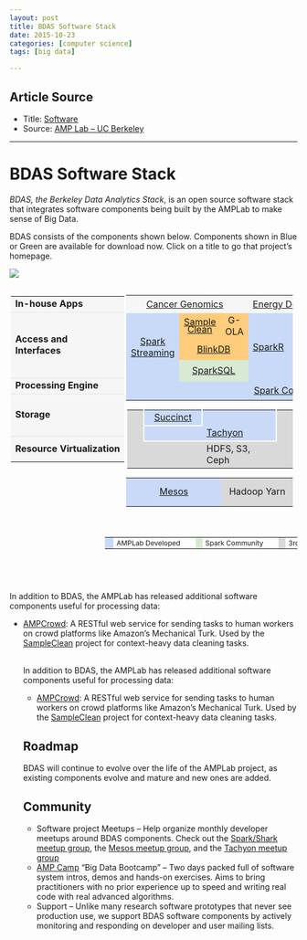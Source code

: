 ```yaml
---
layout: post
title: BDAS Software Stack
date: 2015-10-23
categories: [computer science]
tags: [big data]

---
```



## Article Source

* Title: [Software](https://amplab.cs.berkeley.edu/software/)
* Source: [AMP Lab – UC Berkeley](http://amplab.cs.berkeley.edu/ "AMP Lab – UC Berkeley") 

---

BDAS Software Stack
========

*BDAS, the Berkeley Data Analytics Stack*, is an open source software
stack that integrates software components being built by the AMPLab to
make sense of Big Data.

BDAS consists of the components shown below. Components shown in Blue or
Green are available for download now. Click on a title to go that
project’s homepage.

[![](http://sungsoo.github.com/images/bdas_stack.png)](http://sungsoo.github.com/images/bdas_stack.png)

<div style="float:left;margin-right:1px;padding:2px;">
<table style="background-color:#f6f6f6; " width="161">
<tbody><tr style="border-bottom: 1px dotted #d6d6d6; ">
<td style="text-align:left !important;vertical-align:middle !important;font-weight:bold;" height="28">In-house Apps</td>
</tr>
<tr style="border-bottom: 1px dotted #d6d6d6;">
<td style="text-align:left !important;vertical-align:middle !important;font-weight:bold;" height="115">Access and<br>Interfaces</td>
</tr>
<tr style="border-bottom: 1px dotted #d6d6d6;">
<td style="text-align:left !important;vertical-align:middle !important;font-weight:bold;" height="28">Processing Engine</td>
</tr>
<tr style="border-bottom: 1px dotted #d6d6d6;">
<td style="text-align: left; vertical-align: middle !important;font-weight:bold;" height="74">Storage</td>
</tr>
<tr>
<td style="text-align: left; vertical-align: middle !important;font-weight:bold;" height="45">Resource Virtualization</td>
</tr></tbody></table>
</div>
<div id="rightcol" style="loat:left;">
<div style="overflow: auto;">
<table class="data-analytics-stack" style="width:97.4% !important;">
<tbody><tr>
<td style="background-color:#f6f6f6 !important; width:8% !important;text-align:center !important;vertical-align:middle !important;" colspan="8" height="32">
<div style="width:33%;text-align:center;float:left;"><a href="http://www.bdgenomics.org" target="_blank">Cancer Genomics</a></div>
<div style="width:33%;text-align:center;float:left;"><a href="http://carat.cs.berkeley.edu/" target="_blank">Energy Debugging</a></div>
<div style="width:33%;text-align:center;float:left;"><a href="http://sdb.cs.berkeley.edu/sdb/" target="_blank">Smart Buildings</a></div>
</td>
</tr>
<tr>
<td style="background-color:#c9daf8 !important;width:8% !important;text-align:center !important;vertical-align:middle !important;" rowspan="3" height="120">  <a href="http://spark.apache.org/streaming/" target="_blank">Spark Streaming</a><br></td>
<td style="background-color:#ffcc7b !important;width:10% !important;text-align:center !important;vertical-align:middle !important; line-height:13px;" height="36"><a href="http://sampleclean.org/" target="_blank">Sample Clean</a></td>
<td style="background-color:#ffcc7b !important;width:10% !important;text-align:center !important;vertical-align:middle !important;">G-OLA</td>
<td style="background-color:#c9daf8 !important;width:8% !important;text-align:center !important;vertical-align:middle !important;" rowspan="3">  <a href="http://amplab-extras.github.io/SparkR-pkg/" target="_blank">SparkR</a><br></td>
<td style="background-color:#c9daf8 !important;width:8% !important;text-align:center !important;vertical-align:middle !important;" rowspan="3"><a href="http://amplab.github.io/graphx/" target="_blank">GraphX</a><br></td>
<td style="background-color:#c9daf8 !important;width:8% !important;text-align:center !important;vertical-align:middle !important;" rowspan="3"><a href="http://zhangyuc.github.io/splash/" target="_blank">Splash</a><br></td>
<td style="background-color:#ffcc7b !important;width:12% !important;text-align:center !important;vertical-align:middle !important;"><a href="http://www.mlbase.org/" target="_blank">MLBase</a></td>
<td style="background-color:#ffcc7b !important;width:12% !important;text-align:center !important;vertical-align:middle !important;" rowspan="4"><a href="https://amplab.cs.berkeley.edu/projects/velox/" target="_blank">Velox</a><br></td>
</tr>
<tr>
<td style="background-color:#ffcc7b !important;width:10% !important;text-align:center !important;vertical-align:middle !important;" colspan="2" height="36"><a href="http://blinkdb.org/" target="_blank">BlinkDB</a></td>
<td style="background-color:#c9daf8 !important;width:12% !important;text-align:center !important;vertical-align:middle !important;">MLPipelines</td>
</tr>
<tr>
<td style="background-color:#d9ead3 !important;width:10% !important;text-align:center !important;vertical-align:middle !important;" colspan="2"><a href="http://shark.cs.berkeley.edu/" target="_blank">SparkSQL</a></td>
<td style="background-color:#c9daf8 !important;width:12% !important;text-align:center !important;vertical-align:middle !important;"><a href="http://spark.apache.org/" target="_blank">MLlib</a></td>
</tr>
<tr>
<td style="background-color:#c9daf8 !important;width:8% !important;text-align:center !important;vertical-align:middle !important;" colspan="7" height="32">  <a href="http://spark.apache.org/" target="_blank">Spark Core</a></td>
</tr>
</tbody></table>
<table style="width: 96.8%; border-collapse: collapse; margin-left: 2px; margin-top: 1px">
<tbody><tr>
<td style="background-color: #d9d9d9;border-right:2px solid #fff;">&nbsp;</td>
<td style="background-color: #c9daf8;text-align:center; border-right:2px solid #fff; border-bottom:2px solid #fff"><a href="http://succinct.cs.berkeley.edu/wp/wordpress/" target="_blank">Succinct</a></td>
<td style="background-color: #c9daf8;"></td>
<td style="background-color: #d9d9d9;border-left:2px solid #fff;"></td>
</tr>
<tr>
<td style="background-color: #d9d9d9;border-right:2px solid #fff;">&nbsp;</td>
<td style="background-color: #c9daf8;border-bottom:2px solid #fff;"></td>
<td style="background-color: #c9daf8;text-align:left;border-bottom:2px solid #fff"><a href="http://tachyon-project.org/" target="_blank">Tachyon</a></td>
<td style="background-color: #d9d9d9;border-left:2px solid #fff;"></td>
</tr>
<tr style="background-color: #d9d9d9">
<td style="width:10%">&nbsp;</td>
<td style="width:35%">&nbsp;</td>
<td style="text-align:left">HDFS, S3, Ceph</td>
<td style="width:10%">&nbsp;</td>
</tr>
</tbody></table>
<table id="w3t26de" class="data-analytics-stack" style="width: 97.4% !important;">
<tbody><tr>
<td style="background-color:#c9daf8 !important;width:40% !important;text-align:center !important;vertical-align:middle !important;" colspan="2" height="50">  <a href="http://mesos.apache.org/" target="_blank">Mesos</a></td>
<td style="background-color:#d9d9d9 !important;width:30% !important;text-align:center !important;vertical-align:middle !important;" colspan="2">Hadoop Yarn</td>
</tr>
</tbody></table>
</div>
</div>
<div style="overflow: auto; margin-bottom:10px;margin-top:10px;margin-left:167px;">
<style>
table#w3t124e{
	border:none !important;
	border-collapse: collapse !important;white-space: pre;}
table#w3t124e td {
	border:none !important;
}
</style>
<table id="w3t124e" style="font-size:12px;">
<tbody><tr>
<td style="background-color:#c9daf8 !important;width:20px !important;"> </td>
<td style="text-align:left !important;vertical-align:middle !important;padding:0 15px 0 5px;">AMPLab Developed</td>
<td></td>
<td style="background-color:#d9ead3 !important;width:20px !important;"></td>
<td style="text-align:left !important;vertical-align:middle !important;padding:0 15px 0 5px;">Spark Community</td>
<td></td>
<td style="background-color:#d9d9d9 !important;width:20px !important;"></td>
<td style="text-align:left !important;vertical-align:middle !important;padding:0 15px 0 5px;">3rd Party</td>
<td></td>
<td style="background-color:#ffcc7b !important;width:20px !important;"></td>
<td style="text-align:left !important;vertical-align:middle !important;padding:0 15px 0 5px;">In Development</td>
</tr>
</tbody></table>
</div>
<p>&nbsp;<br>
&nbsp;</p>
<p>In addition to BDAS, the AMPLab has released additional software components useful for processing data:</p>
<ul>
<li><a href="http://amplab.github.io/ampcrowd" target="_blank">AMPCrowd</a>: A RESTful web service for sending tasks to human workers on crowd platforms like Amazon’s Mechanical Turk. Used by the <a href="http://sampleclean.org" target="_blank">SampleClean</a> project for context-heavy data cleaning tasks.</li>  



In addition to BDAS, the AMPLab has released additional software
components useful for processing data:

-   [AMPCrowd](http://amplab.github.io/ampcrowd): A RESTful web service
    for sending tasks to human workers on crowd platforms like Amazon’s
    Mechanical Turk. Used by the [SampleClean](http://sampleclean.org)
    project for context-heavy data cleaning tasks.


Roadmap
-------

BDAS will continue to evolve over the life of the AMPLab project, as
existing components evolve and mature and new ones are added.

Community
---------

-   Software project Meetups – Help organize monthly developer meetups
    around BDAS components. Check out the [Spark/Shark meetup
    group](http://www.meetup.com/spark-users/), the [Mesos meetup
    group](http://www.meetup.com/Distributed-data-processing-with-Mesos/),
    and the [Tachyon meetup group](http://www.meetup.com/Tachyon/)
-   [AMP Camp](http://ampcamp.berkeley.edu) “Big Data Bootcamp” – Two
    days packed full of software system intros, demos and
    hands-on exercises. Aims to bring practitioners with no prior
    experience up to speed and writing real code with real
    advanced algorithms.
-   Support – Unlike many research software prototypes that never see
    production use, we support BDAS software components by actively
    monitoring and responding on developer and user mailing lists.


